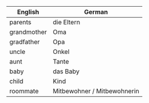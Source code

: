 | English | German |
|---------|--------|
| parents | die Eltern |
| grandmother | Oma |
| gradfather | Opa |
| uncle | Onkel |
| aunt | Tante |
| baby | das Baby |
| child | Kind |
| roommate | Mitbewohner / Mitbewohnerin |
